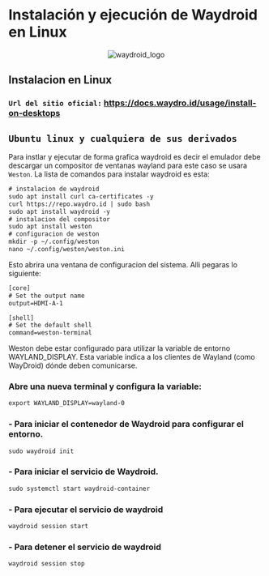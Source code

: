 # Instalación y ejecución de Waydroid en Linux

<p align="center">
  <img src="https://github.com/user-attachments/assets/f51f1f07-29d8-41c8-8f55-dd4649386f95" alt="waydroid_logo" />
</p>

## Instalacion en Linux
### `Url del sitio oficial:` https://docs.waydro.id/usage/install-on-desktops
## `Ubuntu linux y cualquiera de sus derivados`
Para instlar y ejecutar de forma grafica waydroid es decir el emulador debe descargar un compositor de ventanas wayland para este caso se usara `Weston`. La lista de comandos para instalar waydroid es esta:

```diff
# instalacion de waydroid
sudo apt install curl ca-certificates -y
curl https://repo.waydro.id | sudo bash
sudo apt install waydroid -y
# instalacion del compositor
sudo apt install weston
# configuracion de weston
mkdir -p ~/.config/weston
nano ~/.config/weston/weston.ini
```
Esto abrira una ventana de configuracion del sistema. Alli pegaras lo siguiente:

```diff
[core]
# Set the output name
output=HDMI-A-1

[shell]
# Set the default shell
command=weston-terminal
```
Weston debe estar configurado para utilizar la variable de entorno WAYLAND_DISPLAY. Esta variable indica a los clientes de Wayland (como WayDroid) dónde deben comunicarse.
### Abre una nueva terminal y configura la variable:
```diff
export WAYLAND_DISPLAY=wayland-0
```
### - Para iniciar el contenedor de Waydroid para configurar el entorno.
```diff
sudo waydroid init
```
### - Para iniciar el servicio de Waydroid.
```diff
sudo systemctl start waydroid-container
```
### - Para ejecutar el servicio de waydroid
```diff
waydroid session start
```
### - Para detener el servicio de waydroid
```diff
waydroid session stop
```
